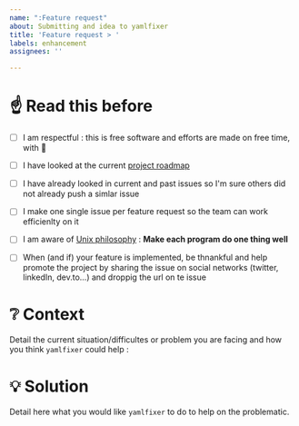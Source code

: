 ```yaml
---
name: ":Feature request"
about: Submitting and idea to yamlfixer
title: 'Feature request > '
labels: enhancement
assignees: ''

---
```


# ☝️ Read this before

- [ ] I am respectful : this is free software and efforts are made on free time, with 💙
- [ ] I have looked at the current [project roadmap](https://github.com/opt-nc/yamlfixer/projects/1)
- [ ] I have already looked in current and past issues so I'm sure others did not already push a simlar issue
- [ ] I make one single issue per feature request so the team can work efficienlty on it
- [ ] I am aware of [Unix philosophy](https://en.wikipedia.org/wiki/Unix_philosophy) : **Make each program do one thing well**
- [ ] When (and if) your feature is implemented, be thnankful and help promote the project by sharing the issue on social networks (twitter, linkedIn, dev.to...) and droppig the url on te issue
  

# ❔ Context

Detail the current situation/difficultes or problem you are facing and how you think `yamlfixer` could help : 

# 💡 Solution

Detail here what you would like `yamlfixer` to do to help on the problematic.
